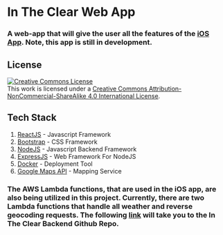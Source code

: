 # In The Clear Web App

### A web-app that will give the user all the features of the [iOS App](https://itunes.apple.com/us/app/in-the-clear/id1458058092?ls=1&mt=8). Note, this app is still in development.

## License

<a rel="license" href="http://creativecommons.org/licenses/by-nc-sa/4.0/"><img alt="Creative Commons License" style="border-width:0" src="https://i.creativecommons.org/l/by-nc-sa/4.0/88x31.png" /></a><br />This work is licensed under a <a rel="license" href="http://creativecommons.org/licenses/by-nc-sa/4.0/">Creative Commons Attribution-NonCommercial-ShareAlike 4.0 International License</a>.

## Tech Stack
1. [ReactJS](https://reactjs.org) - Javascript Framework
2. [Bootstrap](https://getbootstrap.com) - CSS Framework
3. [NodeJS](https://nodejs.org/en/) - Javascript Backend Framework
4. [ExpressJS](https://expressjs.com) - Web Framework For NodeJS
5. [Docker](https://www.docker.com) - Deployment Tool
6. [Google Maps API](https://developers.google.com/maps/documentation) - Mapping Service

### The AWS Lambda functions, that are used in the iOS app, are also being utilized in this project. Currently, there are two Lambda functions that handle all weather and reverse geocoding requests. The following [link](https://github.com/joshsauder/InTheClearBackend) will take you to the In The Clear Backend Github Repo.
